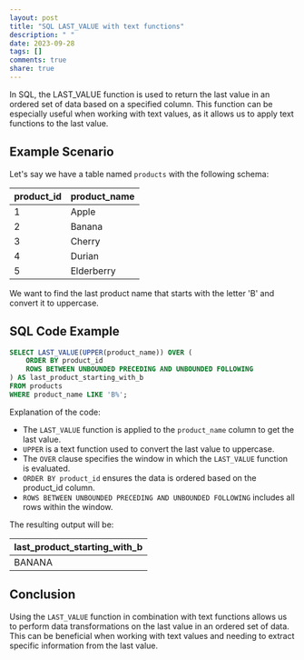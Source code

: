 ```yaml
---
layout: post
title: "SQL LAST_VALUE with text functions"
description: " "
date: 2023-09-28
tags: []
comments: true
share: true
---
```


In SQL, the LAST_VALUE function is used to return the last value in an ordered set of data based on a specified column. This function can be especially useful when working with text values, as it allows us to apply text functions to the last value.

## Example Scenario

Let's say we have a table named `products` with the following schema:

| product_id | product_name |
|------------|--------------|
| 1          | Apple        |
| 2          | Banana       |
| 3          | Cherry       |
| 4          | Durian       |
| 5          | Elderberry   |

We want to find the last product name that starts with the letter 'B' and convert it to uppercase.

## SQL Code Example

```sql
SELECT LAST_VALUE(UPPER(product_name)) OVER (
    ORDER BY product_id
    ROWS BETWEEN UNBOUNDED PRECEDING AND UNBOUNDED FOLLOWING
) AS last_product_starting_with_b
FROM products
WHERE product_name LIKE 'B%';
```

Explanation of the code:
- The `LAST_VALUE` function is applied to the `product_name` column to get the last value.
- `UPPER` is a text function used to convert the last value to uppercase.
- The `OVER` clause specifies the window in which the `LAST_VALUE` function is evaluated.
- `ORDER BY product_id` ensures the data is ordered based on the product_id column.
- `ROWS BETWEEN UNBOUNDED PRECEDING AND UNBOUNDED FOLLOWING` includes all rows within the window.

The resulting output will be:

| last_product_starting_with_b |
|------------------------------|
| BANANA                       |

## Conclusion

Using the `LAST_VALUE` function in combination with text functions allows us to perform data transformations on the last value in an ordered set of data. This can be beneficial when working with text values and needing to extract specific information from the last value.